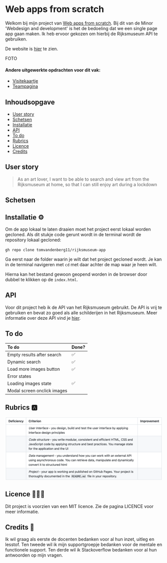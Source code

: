 # Web apps from scratch
Welkom bij mijn project van [Web apps from scratch](https://github.com/cmda-minor-web/web-app-from-scratch-2122 "Google's Homepage"). Bij dit van de Minor 'Webdesign and development' is het de bedoeling dat we een single page app gaan maken. Ik heb ervoor gekozen om hierbij de Rijksmuseum API te gebruiken.

De website is [hier](https://tomvandenberg11.github.io/rijksmuseum-app/ "Google's Homepage") te zien.

FOTO

#### Andere uitgewerkte opdrachten voor dit vak:
- [Visitekaartje](https://tomvandenberg11.github.io/rijksmuseum-app/visitekaartje/)
- [Teampagina](https://tomvandenberg11.github.io/team4-wafs-2022/)


## Inhoudsopgave
- [User story](https://github.com/Tomvandenberg11/rijksmuseum-app#user-story) 
- [Schetsen](https://github.com/Tomvandenberg11/rijksmuseum-app#schetsen) 
- [Installatie](https://github.com/Tomvandenberg11/rijksmuseum-app#installatie) 
- [API](https://github.com/Tomvandenberg11/rijksmuseum-app#api) 
- [To do](https://github.com/Tomvandenberg11/rijksmuseum-app#to-do) 
- [Rubrics](https://github.com/Tomvandenberg11/rijksmuseum-app#rubrics) 
- [Licence](https://github.com/Tomvandenberg11/rijksmuseum-app#licence) 
- [Credits](https://github.com/Tomvandenberg11/rijksmuseum-app#credits) 


## User story 
> As an art lover, I want to be able to search and view art from the Rijksmuseum at home, so that I can still enjoy art during a lockdown

## Schetsen


## Installatie ⚙️

Om de app lokaal te laten draaien moet het project eerst lokaal worden gecloned.
Als dit stukje code gerunt wordt in de terminal wordt de repository lokaal gecloned:

`gh repo clone tomvandenberg11/rijksmuseum-app`

Ga eerst naar de folder waarin je wilt dat het project gecloned wordt. Je kan in de terminal navigeren met `cd` met daar achter de map waar je heen wilt.

Hierna kan het bestand gewoon geopend worden in de browser door dubbel te klikken op de `index.html`.

## API
Voor dit project heb ik de API van het Rijksmuseum gebruikt. De API is vrij te gebruiken en bevat zo goed als alle
schilderijen in het Rijksmuseum. Meer informatie over deze API vind je [hier](https://data.rijksmuseum.nl/object-metadata/api/).

## To do
| To do                          | Done? |  
|:-------------------------------|:------|
| Empty results after search     | ✅     |
| Dynamic search                 | ✅     |
| Load more images button        | ✅     |
| Error states                   |       |
| Loading images state           | ✅     |
| Modal screen onclick images    |       |

## Rubrics 🅰️

![Rubrics](images/rubrics.png)

## Licence 👨🏻‍⚖️

Dit project is voorzien van een MIT licence. Zie de pagina LICENCE voor meer informatie.

## Credits 📣

Ik wil graag als eerste de docenten bedanken voor al hun inzet, uitleg en lesstof. Ten tweede wil ik mijn supportgroepje bedanken voor de mentale en functionele support. Ten derde wil ik Stackoverflow bedanken voor al hun antwoorden op mijn vragen.
